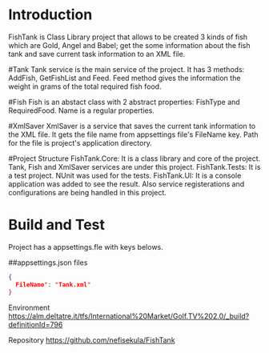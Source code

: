 # Introduction 
FishTank is Class Library project that allows to be created 3 kinds of fish which are Gold, Angel and Babel; get the some information about the fish tank and save current task information to an XML file.

#Tank
Tank service is the main service of the project. It has 3 methods:
AddFish, GetFishList and Feed. 
Feed method gives the information the weight in grams of the total required fish food.

#Fish
Fish is an abstact class with 2 abstract properties: FishType and RequiredFood. Name is a regular properties.

#XmlSaver
XmlSaver is a service that saves the current tank information to the XML file. It gets the file name from appsettings file's FileName key.
Path for the file is project's application directory.


#Project Structure
FishTank.Core: It is a class library and core of the project. Tank, Fish and XmlSaver services are under this project.
FishTank.Tests: It is a test project. NUnit was used for the tests.
FishTank.UI: It is a console application was added to see the result. Also service registerations and configurations are being handled in this project.

# Build and Test
Project has a appsettings.fle with keys belows. 

##appsettings.json files
```json
{
  FileName": "Tank.xml"
}
```

Environment
https://alm.deltatre.it/tfs/International%20Market/Golf.TV%202.0/_build?definitionId=796

Repository
https://github.com/nefisekula/FishTank